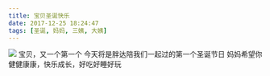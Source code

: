 ```yaml
---
title: 宝贝圣诞快乐
date: 2017-12-25 18:24:47
tags: [圣诞, 妈妈, 三姨, 大姨]
---
```

![](http://images.dsphoebe.com/Merry-Christmas-2.jpg)
宝贝，又一个第一个
今天将是胖达陪我们一起过的第一个圣诞节日
妈妈希望你健健康康，快乐成长，好吃好睡好玩
